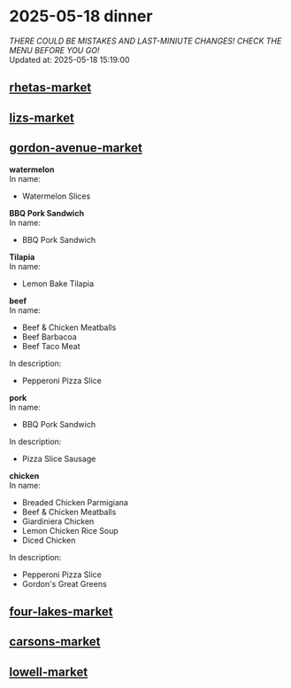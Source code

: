 # 2025-05-18 dinner  
*THERE COULD BE MISTAKES AND LAST-MINIUTE CHANGES! CHECK THE MENU BEFORE YOU GO!*  
Updated at: 2025-05-18 15:19:00  
## [rhetas-market](https://wisc-housingdining.nutrislice.com/menu/rhetas-market/dinner/2025-05-18)  
## [lizs-market](https://wisc-housingdining.nutrislice.com/menu/lizs-market/dinner/2025-05-18)  
## [gordon-avenue-market](https://wisc-housingdining.nutrislice.com/menu/gordon-avenue-market/dinner/2025-05-18)  
**watermelon**  
In name:   
 - Watermelon Slices  
  
**BBQ Pork Sandwich**  
In name:   
 - BBQ Pork Sandwich  
  
**Tilapia**  
In name:   
 - Lemon Bake Tilapia  
  
**beef**  
In name:   
 - Beef & Chicken Meatballs  
 - Beef Barbacoa  
 - Beef Taco Meat  
  
In description:   
 - Pepperoni Pizza Slice  
  
**pork**  
In name:   
 - BBQ Pork Sandwich  
  
In description:   
 - Pizza Slice Sausage  
  
**chicken**  
In name:   
 - Breaded Chicken Parmigiana  
 - Beef & Chicken Meatballs  
 - Giardiniera Chicken  
 - Lemon Chicken Rice Soup  
 - Diced Chicken  
  
In description:   
 - Pepperoni Pizza Slice  
 - Gordon's Great Greens  
  
## [four-lakes-market](https://wisc-housingdining.nutrislice.com/menu/four-lakes-market/dinner/2025-05-18)  
## [carsons-market](https://wisc-housingdining.nutrislice.com/menu/carsons-market/dinner/2025-05-18)  
## [lowell-market](https://wisc-housingdining.nutrislice.com/menu/lowell-market/dinner/2025-05-18)  
  
